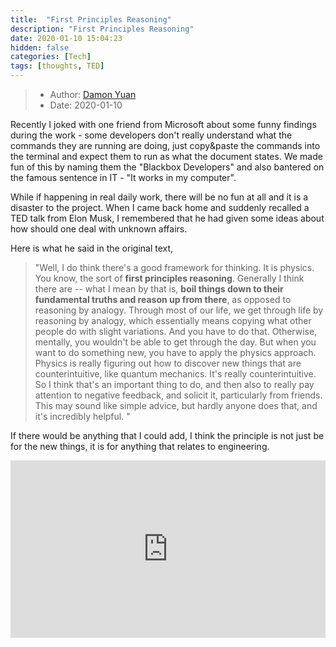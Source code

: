 ```yaml
---
title:  "First Principles Reasoning"
description: "First Principles Reasoning"
date: 2020-01-10 15:04:23
hidden: false
categories: [Tech]
tags: [thoughts, TED]
---
```


> * Author: [Damon Yuan](https://www.damonyuan.com)
> * Date: 2020-01-10

Recently I joked with one friend from Microsoft about some funny findings during the work - some developers don't really understand what the commands they are running are doing, just copy&paste the commands into the terminal and expect them to run as what the document states. We made fun of this by naming them the "Blackbox Developers" and also bantered on the famous sentence in IT - "It works in my computer".

While if happening in real daily work, there will be no fun at all and it is a disaster to the project. When I came back home and suddenly recalled a TED talk from Elon Musk, I remembered that he had given some ideas about how should one deal with unknown affairs.

Here is what he said in the original text, 

> "Well, I do think there's a good framework for thinking. It is physics. You know, the sort of **first principles reasoning**. Generally I think there are -- what I mean by that is, **boil things down to their fundamental truths and reason up from there**, as opposed to reasoning by analogy. Through most of our life, we get through life by reasoning by analogy, which essentially means copying what other people do with slight variations. And you have to do that. Otherwise, mentally, you wouldn't be able to get through the day. But when you want to do something new, you have to apply the physics approach. Physics is really figuring out how to discover new things that are counterintuitive, like quantum mechanics. It's really counterintuitive. So I think that's an important thing to do, and then also to really pay attention to negative feedback, and solicit it, particularly from friends. This may sound like simple advice, but hardly anyone does that, and it's incredibly helpful. "

If there would be anything that I could add, I think the principle is not just be for the new things, it is for anything that relates to engineering.

<div style="max-width:854px"><div style="position:relative;height:0;padding-bottom:56.25%"><iframe src="https://embed.ted.com/talks/elon_musk_the_mind_behind_tesla_spacex_solarcity" width="854" height="480" style="position:absolute;left:0;top:0;width:100%;height:100%" frameborder="0" scrolling="no" allowfullscreen></iframe></div></div>
